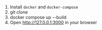 1. Install `docker` and `docker-compose`
2. git clone <repo-url>
3. docker compose up --build
4. Open http://127.0.0.1:3000 in your browser
